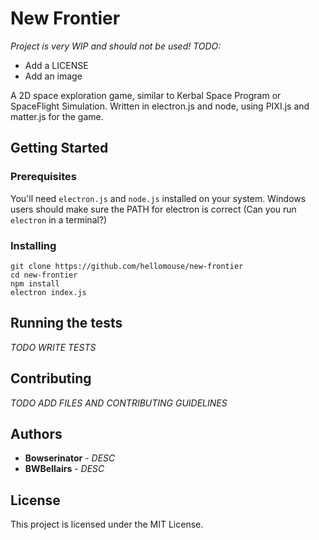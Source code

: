 # New Frontier

*Project is very WIP and should not be used! TODO:*
- Add a LICENSE
- Add an image

A 2D space exploration game, similar to Kerbal Space Program or SpaceFlight Simulation. Written in electron.js and node,
using PIXI.js and matter.js for the game.

## Getting Started

### Prerequisites

You'll need `electron.js` and `node.js` installed on your system. Windows users should make sure
the PATH for electron is correct (Can you run `electron` in a terminal?)

### Installing

```
git clone https://github.com/hellomouse/new-frontier
cd new-frontier
npm install
electron index.js
```

## Running the tests

*TODO WRITE TESTS*

## Contributing

*TODO ADD FILES AND CONTRIBUTING GUIDELINES*


## Authors

* **Bowserinator** - *DESC*
* **BWBellairs** - *DESC*

## License

This project is licensed under the MIT License.
